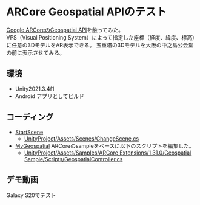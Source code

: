 # ARCore Geospatial APIのテスト
[Google ARCoreのGeospatial API](https://developers.google.com/ar/develop/geospatial)を触ってみた。  
VPS（Visual Positioning System）によって指定した座標（経度、緯度、標高）に任意の3DモデルをAR表示できる。
五重塔の3Dモデルを大阪の中之島公会堂の前に表示させてみる。  

## 環境
* Unity2021.3.4f1
* Android アプリとしてビルド

## コーディング
* [StartScene](./UnityProject/Assets/Scenes/StartScene.unity) 
  * [UnityProject/Assets/Scenes/ChangeScene.cs](./UnityProject/Assets/Scenes/ChangeScene.cs)
* [MyGeospatial](./UnityProject/Assets/Samples/ARCore%20Extensions/1.31.0/Geospatial%20Sample/Scenes/MyGeospatial.unity)
ARCoreのsampleをベースに以下のスクリプトを編集した。
    * [UnityProject/Assets/Samples/ARCore Extensions/1.31.0/Geospatial Sample/Scripts/GeospatialController.cs](./UnityProject/Assets/Samples/ARCore%20Extensions/1.31.0/Geospatial%20Sample/Scripts/GeospatialController.cs)

## デモ動画
Galaxy S20でテスト
